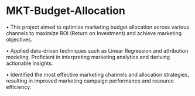 # MKT-Budget-Allocation
•	This project aimed to optimize marketing budget allocation across various channels to maximize ROI (Return on Investment) and achieve marketing objectives.

•	Applied data-driven techniques such as Linear Regression and attribution modeling. Proficient in interpreting marketing analytics and deriving actionable insights.

•	Identified the most effective marketing channels and allocation strategies, resulting in improved marketing campaign performance and resource efficiency.
